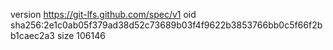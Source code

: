 version https://git-lfs.github.com/spec/v1
oid sha256:2e1c0ab05f379ad38d52c73689b03f4f9622b3853766bb0c5f66f2bb1caec2a3
size 106146
